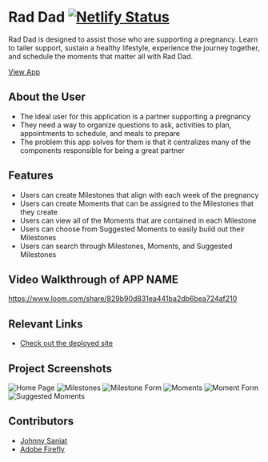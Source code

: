 # Rad Dad  [![Netlify Status](https://api.netlify.com/api/v1/badges/4ab7e730-7ed3-4cfd-a988-66195e79a991/deploy-status)](https://app.netlify.com/sites/drt-sortinghat/deploys)
<!-- update the netlify badge above with your own badge that you can find at netlify under settings/general#status-badges -->

Rad Dad is designed to assist those who are supporting a pregnancy. Learn to tailer support, sustain a healthy lifestyle, experience the journey together, and schedule the moments that matter all with Rad Dad.

[View App](#your-link)

## About the User <!-- This is a scaled down user persona -->
- The ideal user for this application is a partner supporting a pregnancy 
- They need a way to organize questions to ask, activities to plan, appointments to schedule, and meals to prepare
- The problem this app solves for them is that it centralizes many of the components responsible for being a great partner

## Features <!-- List your app features using bullets! Do NOT use a paragraph. No one will read that! -->
- Users can create Milestones that align with each week of the pregnancy
- Users can create Moments that can be assigned to the Milestones that they create
- Users can view all of the Moments that are contained in each Milestone
- Users can choose from Suggested Moments to easily build out their Milestones
- Users can search through Milestones, Moments, and Suggested Milestones

## Video Walkthrough of APP NAME <!-- A loom link is sufficient -->
https://www.loom.com/share/829b90d831ea441ba2db6bea724af210

## Relevant Links <!-- Link to all the things that are required outside of the ones that have their own section -->
- [Check out the deployed site](#your-link)

## Project Screenshots <!-- These can be inside of your project. Look at the repos from class and see how the images are included in the readme -->
![Home Page](../WeekByWeek/images/image.png)
![Milestones](../WeekByWeek/images/image-1.png)
![Milestone Form](../WeekByWeek/images/image-2.png)
![Moments](../WeekByWeek/images/image-3.png)
![Moment Form](../WeekByWeek/images/image-4.png)
![Suggested Moments](../WeekByWeek/images/image-5.png)

## Contributors
- [Johnny Saniat](https://github.com/JohnnySaniat/)
- [Adobe Firefly](https://www.adobe.com/products/firefly.html)
